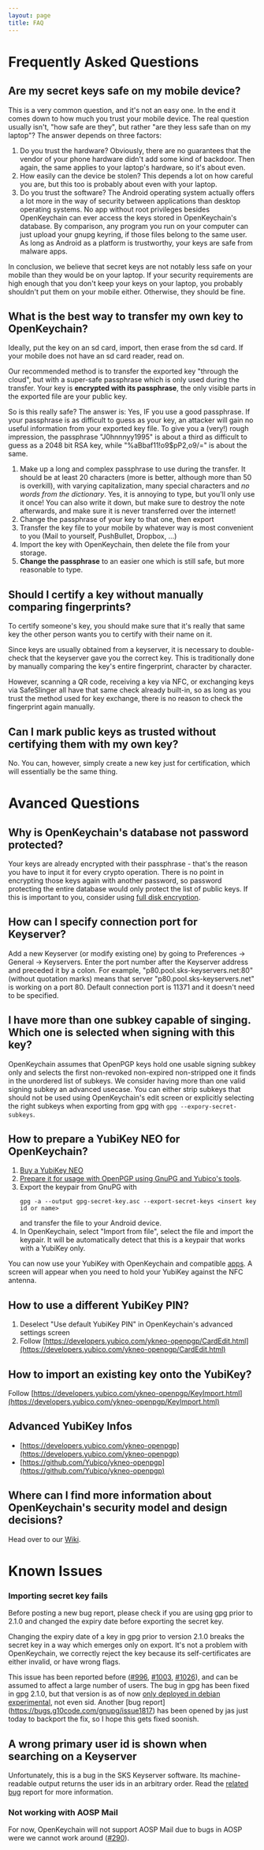 ```yaml
---
layout: page
title: FAQ
---
```


# Frequently Asked Questions

## Are my secret keys safe on my mobile device?

This is a very common question, and it's not an easy one. In the end
it comes down to how much you trust your mobile device. The real
question usually isn't, "how safe are they", but rather "are they less
safe than on my laptop"? The answer depends on three factors:

 1. Do you trust the hardware? Obviously, there are no guarantees that
    the vendor of your phone hardware didn't add some kind of
    backdoor. Then again, the same applies to your laptop's hardware,
    so it's about even.
 2. How easily can the device be stolen? This depends a lot on how
    careful you are, but this too is probably about even with your
    laptop.
 3. Do you trust the software? The Android operating system actually
    offers a lot more in the way of security between applications than
    desktop operating systems. No app without root privileges besides
    OpenKeychain can ever access the keys stored in OpenKeychain's
    database. By comparison, any program you run on your computer can
    just upload your gnupg keyring, if those files belong to the same
    user. As long as Android as a platform is trustworthy, your keys
    are safe from malware apps.

In conclusion, we believe that secret keys are not notably less safe
on your mobile than they would be on your laptop. If your security
requirements are high enough that you don't keep your keys on your
laptop, you probably shouldn't put them on your mobile either.
Otherwise, they should be fine.

## What is the best way to transfer my own key to OpenKeychain?

Ideally, put the key on an sd card, import, then erase from the sd
card. If your mobile does not have an sd card reader, read on.

Our recommended method is to transfer the exported key "through the
cloud", but with a super-safe passphrase which is only used during the
transfer. Your key is **encrypted with its passphrase**, the only
visible parts in the exported file are your public key.

So is this really safe? The answer is: Yes, IF you use a good
passphrase. If your passphrase is as difficult to guess as your key,
an attacker will gain no useful information from your exported key
file. To give you a (very!) rough impression, the passphrase
"J0hnnnyy1995" is about a third as difficult to guess as a 2048 bit
RSA key, while "%aBbaf11!o9$pP2,o9/=" is about the same.

 1. Make up a long and complex passphrase to use during the transfer.
    It should be at least 20 characters (more is better, although more
    than 50 is overkill), with varying capitalization, many special
    characters and *no words from the dictionary*. Yes, it is annoying
    to type, but you'll only use it once! You can also write it down,
    but make sure to destroy the note afterwards, and make sure it is
    never transferred over the internet!
 2. Change the passphrase of your key to that one, then export
 3. Transfer the key file to your mobile by whatever way is most
    convenient to you (Mail to yourself, PushBullet, Dropbox, ...)
 4. Import the key with OpenKeychain, then delete the file from your
    storage.
 5. **Change the passphrase** to an easier one which is still safe,
    but more reasonable to type.
    
## Should I certify a key without manually comparing fingerprints?

To certify someone's key, you should make sure that it's really that
same key the other person wants you to certify with their name on it.

Since keys are usually obtained from a keyserver, it is necessary to
double-check that the keyserver gave you the correct key. This is
traditionally done by manually comparing the key's entire fingerprint,
character by character.

However, scanning a QR code, receiving a key via NFC, or exchanging
keys via SafeSlinger all have that same check already built-in, so
as long as you trust the method used for key exchange, there is no
reason to check the fingerprint again manually.

## Can I mark public keys as trusted without certifying them with my own key?

No. You can, however, simply create a new key just for certification,
which will essentially be the same thing.
    

# Avanced Questions

## Why is OpenKeychain's database not password protected?

Your keys are already encrypted with their passphrase - that's the
reason you have to input it for every crypto operation. There is no
point in encrypting those keys again with another password, so
password protecting the entire database would only protect the list of
public keys. If this is important to you, consider using
[full disk encryption](https://source.android.com/devices/tech/security/encryption/).

## How can I specify connection port for Keyserver?

Add a new Keyserver (or modify existing one) by going to Preferences -> General -> Keyservers. Enter the port number after the Keyserver address and preceded it by a colon. For example, "p80.pool.sks-keyservers.net:80" (without quotation marks) means that server "p80.pool.sks-keyservers.net" is working on a port 80.
Default connection port is 11371 and it doesn't need to be specified.

## I have more than one subkey capable of singing. Which one is selected when signing with this key?

OpenKeychain assumes that OpenPGP keys hold one usable signing subkey only and selects the first non-revoked non-expired non-stripped one it finds in the unordered list of subkeys.
We consider having more than one valid signing subkey an advanced usecase. You can either strip subkeys that should not be used using OpenKeychain's edit screen or explicitly selecting the right subkeys when exporting from gpg with ``gpg --expory-secret-subkeys``.

## How to prepare a YubiKey NEO for OpenKeychain?

  1. [Buy a YubiKey NEO](http://www.yubico.com/support/resellers/)
  2. [Prepare it for usage with OpenPGP using GnuPG and Yubico's tools](http://www.yubico.com/2012/12/yubikey-neo-openpgp/).
  3. Export the keypair from GnuPG with
     ```
     gpg -a --output gpg-secret-key.asc --export-secret-keys <insert key id or name>
     ```
     and transfer the file to your Android device.
  4. In OpenKeychain, select "Import from file", select the file and import the keypair. It will be automatically detect that this is a keypair that works with a YubiKey only.

You can now use your YubiKey with OpenKeychain and compatible [apps](http://www.openkeychain.org/apps/). A screen will appear when you need to hold your YubiKey against the NFC antenna.

## How to use a different YubiKey PIN?
  1. Deselect "Use default YubiKey PIN" in OpenKeychain's advanced settings screen
  2. Follow [https://developers.yubico.com/ykneo-openpgp/CardEdit.html](https://developers.yubico.com/ykneo-openpgp/CardEdit.html)

## How to import an existing key onto the YubiKey?
Follow [https://developers.yubico.com/ykneo-openpgp/KeyImport.html](https://developers.yubico.com/ykneo-openpgp/KeyImport.html)

## Advanced YubiKey Infos
  * [https://developers.yubico.com/ykneo-openpgp](https://developers.yubico.com/ykneo-openpgp)
  * [https://github.com/Yubico/ykneo-openpgp](https://github.com/Yubico/ykneo-openpgp)

## Where can I find more information about OpenKeychain's security model and design decisions?

Head over to our [Wiki](https://github.com/open-keychain/open-keychain/wiki).



# Known Issues

### Importing secret key fails

Before posting a new bug report, please check if you are using gpg prior to 2.1.0 and changed the expiry date before exporting the secret key.

Changing the expiry date of a key in gpg prior to version 2.1.0 breaks the secret key in a way which emerges only on export. It's not a problem with OpenKeychain, we correctly reject the key because its self-certificates are either invalid, or have wrong flags.

This issue has been reported before ([#996](https://github.com/open-keychain/open-keychain/issues/996), [#1003](https://github.com/open-keychain/open-keychain/issues/1003), [#1026](https://github.com/open-keychain/open-keychain/issues/1026)), and can be assumed to affect a large number of users. The bug in gpg has been fixed in gpg 2.1.0, but that version is as of now [only deployed in debian experimental](https://packages.debian.org/search?keywords=gnupg2), not even sid. Another [bug report]
(https://bugs.g10code.com/gnupg/issue1817) has been opened by jas just today to backport the fix, so I hope this gets fixed soonish.

## A wrong primary user id is shown when searching on a Keyserver

Unfortunately, this is a bug in the SKS Keyserver software. Its machine-readable output returns the user ids in an arbitrary order. Read the [related bug](https://bitbucket.org/skskeyserver/sks-keyserver/issue/28/primary-uid-in-machine-readable-index) report for more information.

### Not working with AOSP Mail

For now, OpenKeychain will not support AOSP Mail due to bugs in AOSP were we cannot work around ([#290](https://github.com/open-keychain/open-keychain/issues/290)).

